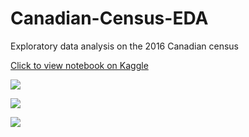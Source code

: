 # Canadian-Census-EDA
Exploratory data analysis on the 2016 Canadian census 

[Click to view notebook on Kaggle](https://www.kaggle.com/perry613/life-in-canada-eda)

![](https://i.imgur.com/Y55Wpz3.png)

![](https://i.imgur.com/RWN0cNh.png)

![](https://i.imgur.com/zVortYh.png)
